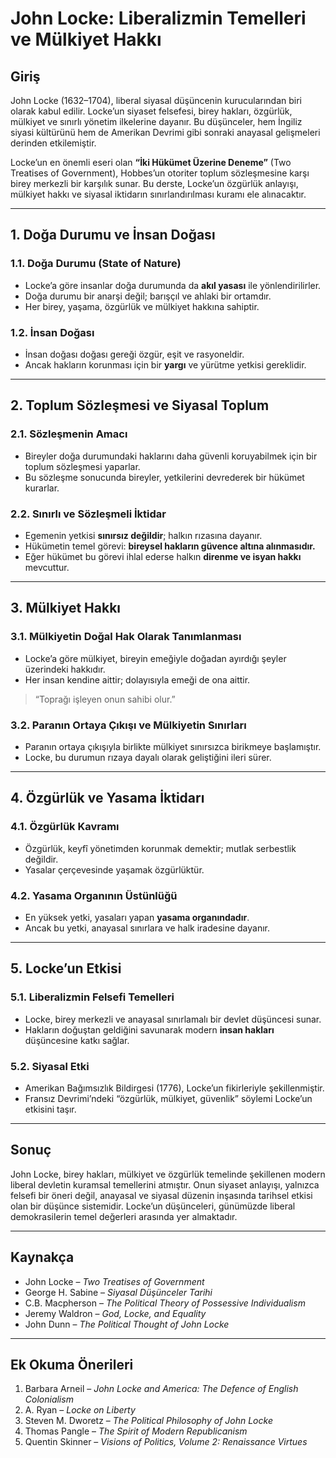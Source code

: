 # John Locke: Liberalizmin Temelleri ve Mülkiyet Hakkı

## Giriş

John Locke (1632–1704), liberal siyasal düşüncenin kurucularından biri olarak kabul edilir. Locke’un siyaset felsefesi, birey hakları, özgürlük, mülkiyet ve sınırlı yönetim ilkelerine dayanır. Bu düşünceler, hem İngiliz siyasi kültürünü hem de Amerikan Devrimi gibi sonraki anayasal gelişmeleri derinden etkilemiştir.

Locke’un en önemli eseri olan **“İki Hükümet Üzerine Deneme”** (Two Treatises of Government), Hobbes’un otoriter toplum sözleşmesine karşı birey merkezli bir karşılık sunar. Bu derste, Locke’un özgürlük anlayışı, mülkiyet hakkı ve siyasal iktidarın sınırlandırılması kuramı ele alınacaktır.

---

## 1. Doğa Durumu ve İnsan Doğası

### 1.1. Doğa Durumu (State of Nature)

- Locke’a göre insanlar doğa durumunda da **akıl yasası** ile yönlendirilirler.
- Doğa durumu bir anarşi değil; barışçıl ve ahlaki bir ortamdır.
- Her birey, yaşama, özgürlük ve mülkiyet hakkına sahiptir.

### 1.2. İnsan Doğası

- İnsan doğası doğası gereği özgür, eşit ve rasyoneldir.
- Ancak hakların korunması için bir **yargı** ve yürütme yetkisi gereklidir.

---

## 2. Toplum Sözleşmesi ve Siyasal Toplum

### 2.1. Sözleşmenin Amacı

- Bireyler doğa durumundaki haklarını daha güvenli koruyabilmek için bir toplum sözleşmesi yaparlar.
- Bu sözleşme sonucunda bireyler, yetkilerini devrederek bir hükümet kurarlar.

### 2.2. Sınırlı ve Sözleşmeli İktidar

- Egemenin yetkisi **sınırsız değildir**; halkın rızasına dayanır.
- Hükümetin temel görevi: **bireysel hakların güvence altına alınmasıdır.**
- Eğer hükümet bu görevi ihlal ederse halkın **direnme ve isyan hakkı** mevcuttur.

---

## 3. Mülkiyet Hakkı

### 3.1. Mülkiyetin Doğal Hak Olarak Tanımlanması

- Locke’a göre mülkiyet, bireyin emeğiyle doğadan ayırdığı şeyler üzerindeki hakkıdır.
- Her insan kendine aittir; dolayısıyla emeği de ona aittir.

> “Toprağı işleyen onun sahibi olur.”

### 3.2. Paranın Ortaya Çıkışı ve Mülkiyetin Sınırları

- Paranın ortaya çıkışıyla birlikte mülkiyet sınırsızca birikmeye başlamıştır.
- Locke, bu durumun rızaya dayalı olarak geliştiğini ileri sürer.

---

## 4. Özgürlük ve Yasama İktidarı

### 4.1. Özgürlük Kavramı

- Özgürlük, keyfî yönetimden korunmak demektir; mutlak serbestlik değildir.
- Yasalar çerçevesinde yaşamak özgürlüktür.

### 4.2. Yasama Organının Üstünlüğü

- En yüksek yetki, yasaları yapan **yasama organındadır**.
- Ancak bu yetki, anayasal sınırlara ve halk iradesine dayanır.

---

## 5. Locke’un Etkisi

### 5.1. Liberalizmin Felsefi Temelleri

- Locke, birey merkezli ve anayasal sınırlamalı bir devlet düşüncesi sunar.
- Hakların doğuştan geldiğini savunarak modern **insan hakları** düşüncesine katkı sağlar.

### 5.2. Siyasal Etki

- Amerikan Bağımsızlık Bildirgesi (1776), Locke’un fikirleriyle şekillenmiştir.
- Fransız Devrimi’ndeki “özgürlük, mülkiyet, güvenlik” söylemi Locke’un etkisini taşır.

---

## Sonuç

John Locke, birey hakları, mülkiyet ve özgürlük temelinde şekillenen modern liberal devletin kuramsal temellerini atmıştır. Onun siyaset anlayışı, yalnızca felsefi bir öneri değil, anayasal ve siyasal düzenin inşasında tarihsel etkisi olan bir düşünce sistemidir. Locke’un düşünceleri, günümüzde liberal demokrasilerin temel değerleri arasında yer almaktadır.

---

## Kaynakça

- John Locke – _Two Treatises of Government_
- George H. Sabine – _Siyasal Düşünceler Tarihi_
- C.B. Macpherson – _The Political Theory of Possessive Individualism_
- Jeremy Waldron – _God, Locke, and Equality_
- John Dunn – _The Political Thought of John Locke_

---

## Ek Okuma Önerileri

1. Barbara Arneil – _John Locke and America: The Defence of English Colonialism_
2. A. Ryan – _Locke on Liberty_
3. Steven M. Dworetz – _The Political Philosophy of John Locke_
4. Thomas Pangle – _The Spirit of Modern Republicanism_
5. Quentin Skinner – _Visions of Politics, Volume 2: Renaissance Virtues_
